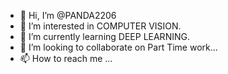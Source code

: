 - 👋 Hi, I’m @PANDA2206
- 👀 I’m interested in COMPUTER VISION.
- 🌱 I’m currently learning DEEP LEARNING. 
- 💞️ I’m looking to collaborate on Part Time work...
- 📫 How to reach me ...

<!---
PANDA2206/PANDA2206 is a ✨ special ✨ repository because its `README.md` (this file) appears on your GitHub profile.
You can click the Preview link to take a look at your changes.
--->
